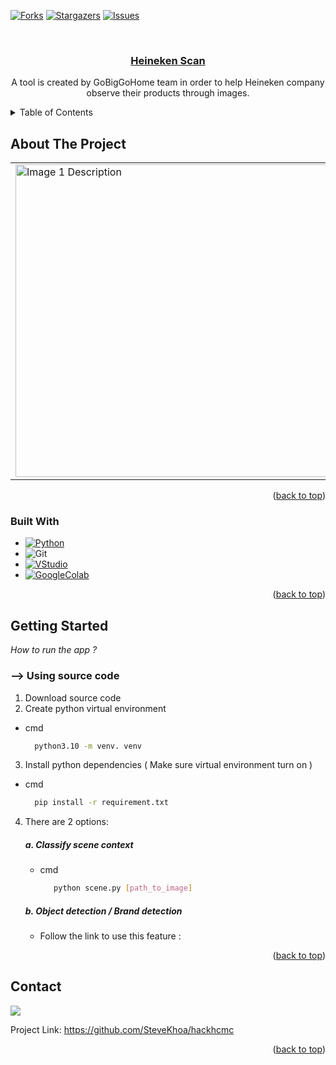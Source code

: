 


<a name="readme-top"></a>
<!-- PROJECT SHIELDS -->
<!--
*** I'm using markdown "reference style" links for readability.
*** Reference links are enclosed in brackets [ ] instead of parentheses ( ).
*** See the bottom of this document for the declaration of the reference variables
*** for contributors-url, forks-url, etc. This is an optional, concise syntax you may use.
*** https://www.markdownguide.org/basic-syntax/#reference-style-links
-->
[![Forks][forks-shield]][forks-url]
[![Stargazers][stars-shield]][stars-url]
[![Issues][issues-shield]][issues-url]


<!-- PROJECT LOGO -->
<br />
<div align="center">
  <a href="https://github.com/SteveKhoa/hackhcmc">
    <h3 align="center">Heineken Scan</h3>
  </a>

  <p align="center">
    A tool is created by GoBigGoHome team in order to help Heineken company observe their products through images.
  </p>
</div>



<!-- TABLE OF CONTENTS -->
<details>
  <summary>Table of Contents</summary>
  <ol>
    <li>
      <a href="#about-the-project">About The Project</a>
      <ul>
        <li><a href="#built-with">Built With</a></li>
      </ul>
    </li>
    <li>
      <a href="#getting-started">Getting Started</a>
      <ul>
        <li><a href="#prerequisites">Prerequisites</a></li>
        <li><a href="#installation">Installation</a></li>
      </ul>
    </li>
    <li><a href="#usage">Usage</a></li>
    <li><a href="#roadmap">Roadmap</a></li>
    <li><a href="#contributing">Contributing</a></li>
    <li><a href="#license">License</a></li>
    <li><a href="#contact">Contact</a></li>
    <li><a href="#acknowledgments">Acknowledgments</a></li>
  </ol>
</details>


<!-- ABOUT THE PROJECT -->
## About The Project
<div align="center">
 <table>
  <tr>
    <td><img src="https://github.com/SteveKhoa/hackhcmc/assets/113105084/198da34c-4ea0-429b-bc79-2cd6e9af9865" alt="Image 1 Description" width="500"/></td>
    <td><img src="https://github.com/SteveKhoa/hackhcmc/assets/113105084/394d64ec-aeb6-478e-8a70-698522e3d1ec" alt="Image 2 Description" width="500"/></td>
  </tr>
</table>
</div>



<p align="right">(<a href="#readme-top">back to top</a>)</p>



### Built With

* [![Python][Python]][Python-url]
* ![Git][Git]
* [![VStudio][VStudio]][VStudio-url]
* [![GoogleColab][GoogleColab]][GoogleColab-url]

<p align="right">(<a href="#readme-top">back to top</a>)</p>



<!-- GETTING STARTED -->
## Getting Started

*How to run the app ?*

### --> Using source code
1. Download source code 
2. Create python virtual environment
* cmd
  ```sh
    python3.10 -m venv. venv  
  ```
3. Install python dependencies ( Make sure virtual environment turn on )
* cmd
  ```sh
    pip install -r requirement.txt  
  ```
4. There are 2 options: <br/>
   ##### a. Classify scene context
   - cmd
       ```sh
          python scene.py [path_to_image]
       ```
   ##### b. Object detection / Brand detection
   - Follow the link to use this feature : 
<p align="right">(<a href="#readme-top">back to top</a>)</p>



<!-- CONTACT -->
## Contact

<a href="https://github.com/SteveKhoa/hackhcmc/graphs/contributors">
  <img src="https://contrib.rocks/image?repo=SteveKhoa/hackhcmc" />
</a>


Project Link: https://github.com/SteveKhoa/hackhcmc

<p align="right">(<a href="#readme-top">back to top</a>)</p>




<!-- MARKDOWN LINKS & IMAGES -->
<!-- https://www.markdownguide.org/basic-syntax/#reference-style-links -->
[forks-shield]: https://img.shields.io/github/forks/SteveKhoa/hackhcmc.svg?style=for-the-badge
[forks-url]: https://github.com/SteveKhoa/hackhcmc/network
[stars-shield]: https://img.shields.io/github/stars/SteveKhoa/hackhcmc.svg?style=for-the-badge
[stars-url]: https://github.com/SteveKhoa/hackhcmc/stargazers
[issues-shield]: https://img.shields.io/github/issues/SteveKhoa/hackhcmc.svg?style=for-the-badge
[issues-url]: https://github.com/SteveKhoa/hackhcmc/issues
[Python]: http://ForTheBadge.com/images/badges/made-with-python.svg
[Python-url]: https://www.python.org/
[Git]: https://img.shields.io/badge/GIT-E44C30?style=for-the-badge&logo=git&logoColor=white
[VStudio]: https://img.shields.io/badge/Visual_Studio_Code-0078D4?style=for-the-badge&logo=visual%20studio%20code&logoColor=white
[VStudio-url]: https://code.visualstudio.com/download
[RoboFlow]: https://github.com/SteveKhoa/hackhcmc/assets/113105084/2a22de16-1abc-4b52-aa9f-ed8f9062a2a1
[RoboFlow-url]: https://roboflow.com/
[GoogleColab]: https://img.shields.io/badge/Colab-F9AB00?style=for-the-badge&logo=googlecolab&color=525252
[GoogleColab-url]: https://colab.research.google.com/
